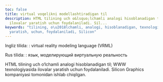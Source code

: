 ```yaml
---
toc: false
title: virtual voqelikni modellashtiradigan til
description: HTML tilining uch o&lsquo;lchamli analogi hisoblanadigan til; WWW texnologiyasida
  ilovalar yaratish uchun foydalaniladi. Sil...
keywords: "tilining, o\u2018lchamli, analogi, hisoblanadigan, texnologiyasida, ilovalar,
  yaratish, uchun, foydalaniladi, Silicon"
---
```


Ingliz tilida:
:   virtual reality modeling language (VRML)

Rus tilida:
:   язык, моделирующий виртуальную реальность

HTML tilining uch o‘lchamli analogi hisoblanadigan til; WWW texnologiyasida ilovalar yaratish uchun foydalaniladi. Silicon Graphics kompaniyasi tomonidan ishlab chiqilgan.